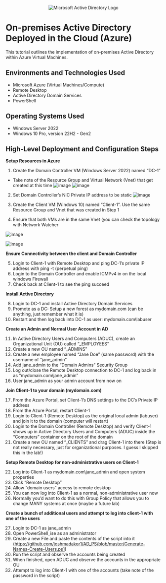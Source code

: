 <p align="center">
<img src="https://i.imgur.com/pU5A58S.png" alt="Microsoft Active Directory Logo"/>
</p>

<h1>On-premises Active Directory Deployed in the Cloud (Azure)</h1>
This tutorial outlines the implementation of on-premises Active Directory within Azure Virtual Machines.<br />



<h2>Environments and Technologies Used</h2>

- Microsoft Azure (Virtual Machines/Compute)
- Remote Desktop
- Active Directory Domain Services
- PowerShell

<h2>Operating Systems Used </h2>

- Windows Server 2022
- Windows 10 Pro, version 22H2 - Gen2

<h2>High-Level Deployment and Configuration Steps</h2>

**Setup Resources in Azure**

1. Create the Domain Controller VM (Windows Server 2022) named “DC-1”
  - Take note of the Resource Group and Virtual Network (Vnet) that get created at this time
![image](https://github.com/DudeOnPC/configure-ad/assets/167653474/3423044a-2340-4f67-8fea-a5417f6a510f)
![image](https://github.com/DudeOnPC/configure-ad/assets/167653474/9439f364-a9f8-4c76-803a-7945530a3c16)

2. Set Domain Controller’s NIC Private IP address to be static
![image](https://github.com/DudeOnPC/configure-ad/assets/167653474/58aad523-a28b-4ddb-8ce8-99f287e49a68)

3. Create the Client VM (Windows 10) named “Client-1”. Use the same Resource Group and Vnet that was created in Step 1
4. Ensure that both VMs are in the same Vnet (you can check the topology with Network Watcher

![image](https://github.com/DudeOnPC/configure-ad/assets/167653474/86015ae7-f7a9-4880-92e3-4718bf143120)

![image](https://github.com/DudeOnPC/configure-ad/assets/167653474/bee9e4b7-63e8-4447-ba7d-b921cdcad350)

**Ensure Connectivity between the client and Domain Controller**

5. Login to Client-1 with Remote Desktop and ping DC-1’s private IP address with ping -t <ip address> (perpetual ping)
6. Login to the Domain Controller and enable ICMPv4 in on the local windows Firewall
7. Check back at Client-1 to see the ping succeed

**Install Active Directory**

8. Login to DC-1 and install Active Directory Domain Services
9. Promote as a DC: Setup a new forest as mydomain.com (can be anything, just remember what it is)
10. Restart and then log back into DC-1 as user: mydomain.com\labuser

**Create an Admin and Normal User Account in AD**

11. In Active Directory Users and Computers (ADUC), create an Organizational Unit (OU) called “_EMPLOYEES”
12. Create a new OU named “_ADMINS”
13. Create a new employee named “Jane Doe” (same password) with the username of “jane_admin”
14. Add jane_admin to the “Domain Admins” Security Group
15. Log out/close the Remote Desktop connection to DC-1 and log back in as “mydomain.com\jane_admin”
16. User jane_admin as your admin account from now on


**Join Client-1 to your domain (mydomain.com)**

17. From the Azure Portal, set Client-1’s DNS settings to the DC’s Private IP address
18. From the Azure Portal, restart Client-1
19. Login to Client-1 (Remote Desktop) as the original local admin (labuser) and join it to the domain (computer will restart)
20. Login to the Domain Controller (Remote Desktop) and verify Client-1 shows up in Active Directory Users and Computers (ADUC) inside the “Computers” container on the root of the domain
21. Create a new OU named “_CLIENTS” and drag Client-1 into there (Step is not really necessary, just for organizational purposes. I guess I skipped this in the lab!)


**Setup Remote Desktop for non-administrative users on Client-1**

22. Log into Client-1 as mydomain.com\jane_admin and open system properties
23. Click “Remote Desktop”
24. Allow “domain users” access to remote desktop
25. You can now log into Client-1 as a normal, non-administrative user now
26. Normally you’d want to do this with Group Policy that allows you to change MANY systems at once (maybe a future lab)

**Create a bunch of additional users and attempt to log into client-1 with one of the users**

27. Login to DC-1 as jane_admin
28. Open PowerShell_ise as an administrator
29. Create a new File and paste the contents of the script into it (https://github.com/joshmadakor1/AD_PS/blob/master/Generate-Names-Create-Users.ps1)
30. Run the script and observe the accounts being created
31. When finished, open ADUC and observe the accounts in the appropriate OU
32. Attempt to log into Client-1 with one of the accounts (take note of the password in the script)
